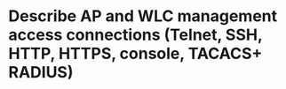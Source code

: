 # Describe AP and WLC management access connections (Telnet, SSH, HTTP, HTTPS, console, TACACS+ RADIUS)